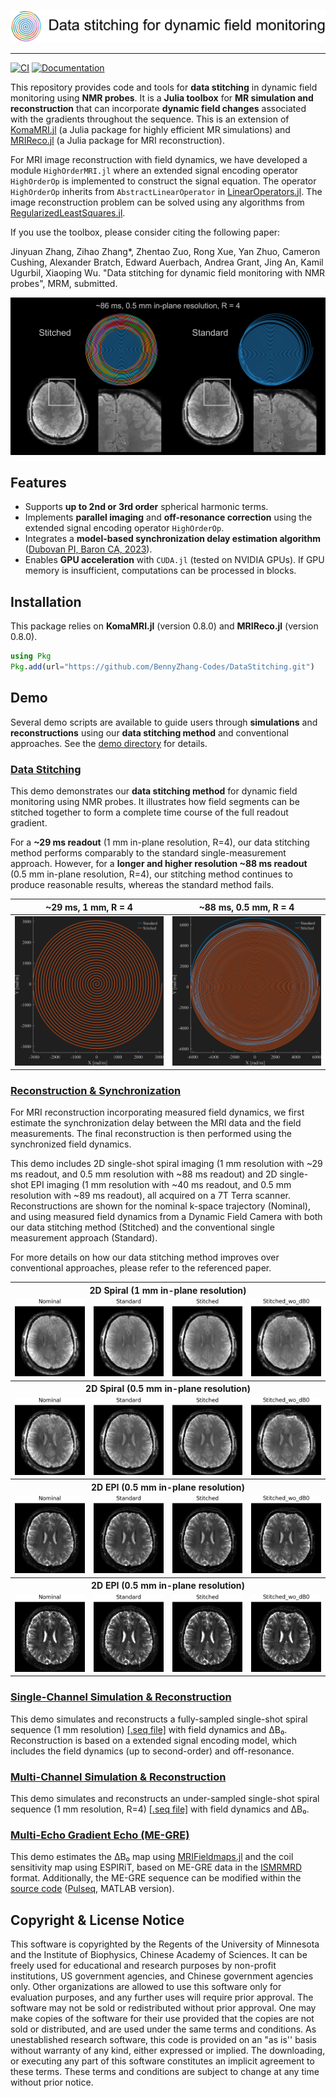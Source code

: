 <p align="center">
  <a><img src="docs/src/README/logo.svg" /></a>
</p>

---

[![CI](https://github.com/BennyZhang-Codes/DataStitching/actions/workflows/CI.yml/badge.svg)](https://github.com/BennyZhang-Codes/DataStitching/actions/workflows/CI.yml) [![Documentation](https://github.com/BennyZhang-Codes/DataStitching/actions/workflows/Documentation.yml/badge.svg)](https://github.com/BennyZhang-Codes/DataStitching/actions/workflows/Documentation.yml)

This repository provides code and tools for **data stitching** in dynamic field monitoring using **NMR probes**. It is a **Julia toolbox** for **MR simulation and reconstruction** that can incorporate **dynamic field changes** associated with the gradients throughout the sequence. This is an extension of [KomaMRI.jl](https://github.com/JuliaHealth/KomaMRI.jl) (a Julia package for highly efficient MR simulations) and [MRIReco.jl](https://github.com/MagneticResonanceImaging/MRIReco.jl) (a Julia package for MRI reconstruction).

For MRI image reconstruction with field dynamics, we have developed a module `HighOrderMRI.jl` where an extended signal encoding operator `HighOrderOp` is implemented to construct the signal equation. The operator `HighOrderOp` inherits from `AbstractLinearOperator` in [LinearOperators.jl](https://github.com/JuliaSmoothOptimizers/LinearOperators.jl). The image reconstruction problem can be solved using any algorithms from [RegularizedLeastSquares.jl](https://github.com/JuliaImageRecon/RegularizedLeastSquares.jl).

If you use the toolbox, please consider citing the following paper:

Jinyuan Zhang, Zihao Zhang*, Zhentao Zuo, Rong Xue, Yan Zhuo, Cameron Cushing, Alexander Bratch, Edward Auerbach, Andrea Grant, Jing An, Kamil Ugurbil, Xiaoping Wu. "Data stitching for dynamic field monitoring with NMR probes", MRM, submitted.

<p align="center">
  <a><img src="docs/src/README/0p5.jpg"/></a>
</p>

## Features

* Supports **up to 2nd or 3rd order** spherical harmonic terms.
* Implements **parallel imaging** and **off-resonance correction** using the extended signal encoding operator `HighOrderOp`.
* Integrates a **model-based synchronization delay estimation algorithm** ([Dubovan PI, Baron CA, 2023](https://doi.org/10.1002/mrm.29460)).
* Enables **GPU acceleration** with `CUDA.jl` (tested on NVIDIA GPUs). If GPU memory is insufficient, computations can be processed in blocks.

## Installation

This package relies on **KomaMRI.jl** (version 0.8.0) and **MRIReco.jl** (version 0.8.0).

```julia
using Pkg
Pkg.add(url="https://github.com/BennyZhang-Codes/DataStitching.git")
```

## Demo

Several demo scripts are available to guide users through **simulations** and **reconstructions** using our **data stitching method** and conventional approaches. See the [demo directory](demo/) for details.

### [Data Stitching](demo/Data-Stitching)

This demo demonstrates our **data stitching method** for dynamic field monitoring using NMR probes. It illustrates how field segments can be stitched together to form a complete time course of the full readout gradient.

For a **~29 ms readout** (1 mm in-plane resolution, R=4), our data stitching method performs comparably to the standard single-measurement approach. However, for a **longer and higher resolution ~88 ms readout** (0.5 mm in-plane resolution, R=4), our stitching method continues to produce reasonable results, whereas the standard method fails.

| **~29 ms, 1 mm, R = 4**                                                 | **~88 ms, 0.5 mm, R = 4**                                                |
| ----------------------------------------------------------------------------- | ------------------------------------------------------------------------------ |
| ![~~29 ms, 1 mm, R = 4](demo/Data-Stitching/result/7T_1p0_200_r4_ksphadiff.png) | ![~86 ms, 0.5 mm, R = 4](demo/Data-Stitching/result/7T_0p5_400_r4_ksphadiff.png) |

### [Reconstruction &amp; Synchronization](demo/Recon)

For MRI reconstruction incorporating measured field dynamics, we first estimate the synchronization delay between the MRI data and the field measurements. The final reconstruction is then performed using the synchronized field dynamics.

This demo includes 2D single-shot spiral imaging (1 mm resolution with ~29 ms readout, and 0.5 mm resolution with ~88 ms readout) and 2D single-shot EPI imaging (1 mm resolution with ~40 ms readout, and 0.5 mm resolution with ~89 ms readout), all acquired on a 7T Terra scanner. Reconstructions are shown for the nominal k-space trajectory (Nominal), and using measured field dynamics from a Dynamic Field Camera with both our data stitching method (Stitched) and the conventional single measurement approach (Standard).

For more details on how our data stitching method improves over conventional approaches, please refer to the referenced paper.

<table>
  <tr>
    <th colspan="8" style="text-align:center">2D Spiral (1 mm in-plane resolution)</th>
  </tr>
  <tr>
    <td><img src="demo/Recon/result/7T_2D_Spiral_1p0_200_r4_Nominal.png" width="250"/></td>
    <td><img src="demo/Recon/result/7T_2D_Spiral_1p0_200_r4_Standard.png" width="250"/></td>
    <td><img src="demo/Recon/result/7T_2D_Spiral_1p0_200_r4_Stitched.png" width="250"/></td>
    <td><img src="demo/Recon/result/7T_2D_Spiral_1p0_200_r4_Stitched_wo_dB0.png" width="250"/></td>
  </tr>
  <tr>
    <th colspan="8" style="text-align:center">2D Spiral (0.5 mm in-plane resolution)</th>
  </tr>
  <tr>
    <td><img src="demo/Recon/result/7T_2D_Spiral_0p5_400_r4_Nominal.png" width="250"/></td>
    <td><img src="demo/Recon/result/7T_2D_Spiral_0p5_400_r4_Standard.png" width="250"/></td>
    <td><img src="demo/Recon/result/7T_2D_Spiral_0p5_400_r4_Stitched.png" width="250"/></td>
    <td><img src="demo/Recon/result/7T_2D_Spiral_0p5_400_r4_Stitched_wo_dB0.png" width="250"/></td>
  </tr>
  <tr>
    <th colspan="8" style="text-align:center">2D EPI (0.5 mm in-plane resolution)</th>
  </tr>
  <tr>
    <td><img src="demo/Recon/result/7T_2D_EPI_1p0_200_r4_Nominal.png" width="250"/></td>
    <td><img src="demo/Recon/result/7T_2D_EPI_1p0_200_r4_Standard.png" width="250"/></td>
    <td><img src="demo/Recon/result/7T_2D_EPI_1p0_200_r4_Stitched.png" width="250"/></td>
    <td><img src="demo/Recon/result/7T_2D_EPI_1p0_200_r4_Stitched_wo_dB0.png" width="250"/></td>
  </tr>
  <tr>
    <th colspan="8" style="text-align:center">2D EPI (0.5 mm in-plane resolution)</th>
  </tr>
  <tr>
    <td><img src="demo/Recon/result/7T_2D_EPI_0p5_400_r5_Nominal.png" width="250"/></td>
    <td><img src="demo/Recon/result/7T_2D_EPI_0p5_400_r5_Standard.png" width="250"/></td>
    <td><img src="demo/Recon/result/7T_2D_EPI_0p5_400_r5_Stitched.png" width="250"/></td>
    <td><img src="demo/Recon/result/7T_2D_EPI_0p5_400_r5_Stitched_wo_dB0.png" width="250"/></td>
  </tr>
</table>

### [Single-Channel Simulation &amp; Reconstruction](demo/Sim_SingleChannel)

This demo simulates and reconstructs a fully-sampled single-shot spiral sequence (1 mm resolution) [[.seq file]](demo/Sim_SingleChannel/1mm_R1.seq) with field dynamics and ΔB₀. Reconstruction is based on a extended signal encoding model, which includes the field dynamics (up to second-order) and off-resonance.

### [Multi-Channel Simulation &amp; Reconstruction](demo/Sim_MultiChannel)

This demo simulates and reconstructs an under-sampled single-shot spiral sequence (1 mm resolution, R=4) [[.seq file]](demo/Sim_MultiChannel/7T_1p0_200_r4.seq) with field dynamics and ΔB₀.

### [Multi-Echo Gradient Echo (ME-GRE)](demo/Multi-echo_GRE)

This demo estimates the ΔB₀ map using [MRIFieldmaps.jl](https://github.com/MagneticResonanceImaging/MRIFieldmaps.jl) and the coil sensitivity map using ESPIRiT, based on ME-GRE data in the [ISMRMRD](https://github.com/ismrmrd/ismrmrd) format. Additionally, the ME-GRE sequence can be modified within the [source code](demo/Multi-echo_GRE/pulseq) ([Pulseq](https://github.com/pulseq/pulseq), MATLAB version).

## Copyright & License Notice

This software is copyrighted by the Regents of the University of Minnesota and the Institute of Biophysics, Chinese Academy of Sciences. It can be freely used for educational and research purposes by non-profit institutions, US government agencies, and Chinese government agencies only.
Other organizations are allowed to use this software only for evaluation purposes, and any further uses will require prior approval. The software may not be sold or redistributed without prior approval.
One may make copies of the software for their use provided that the copies are not sold or distributed, and are used under the same terms and conditions.
As unestablished research software, this code is provided on an "as is'' basis without warranty of any kind, either expressed or implied.
The downloading, or executing any part of this software constitutes an implicit agreement to these terms. These terms and conditions are subject to change at any time without prior notice.
